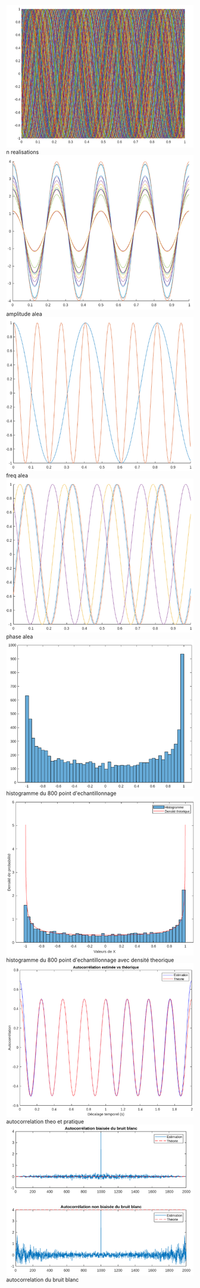 ![1700764171543](image/readme/1700764171543.png) n realisations
![1700764229621](image/readme/1700764229621.png) amplitude alea
![1700764392931](image/readme/1700764392931.png) freq alea
![1700764427366](image/readme/1700764427366.png) phase alea
![1700764645138](image/readme/1700764645138.png) histogramme du 800 point d'echantillonnage
![1700765245540](image/readme/1700765245540.png) histogramme du 800 point d'echantillonnage avec densité theorique
![1700766897322](image/readme/1700766897322.png) autocorrelation theo et pratique
![1700768006737](image/readme/1700768006737.png) autocorrelation du bruit blanc
